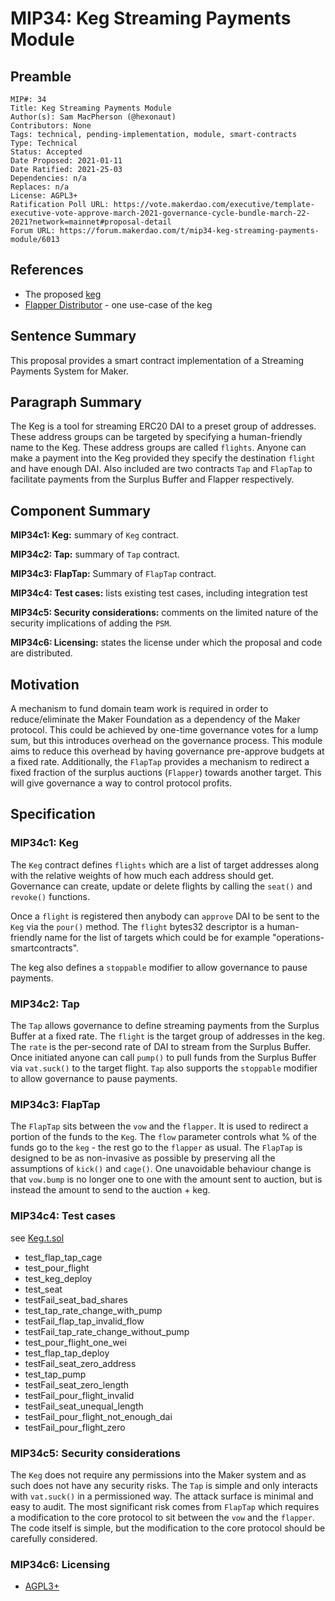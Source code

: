 # MIP34: Keg Streaming Payments Module

## Preamble

```
MIP#: 34
Title: Keg Streaming Payments Module
Author(s): Sam MacPherson (@hexonaut)
Contributors: None
Tags: technical, pending-implementation, module, smart-contracts
Type: Technical
Status: Accepted
Date Proposed: 2021-01-11
Date Ratified: 2021-25-03
Dependencies: n/a
Replaces: n/a
License: AGPL3+
Ratification Poll URL: https://vote.makerdao.com/executive/template-executive-vote-approve-march-2021-governance-cycle-bundle-march-22-2021?network=mainnet#proposal-detail
Forum URL: https://forum.makerdao.com/t/mip34-keg-streaming-payments-module/6013
```

## References

* The proposed [keg](https://github.com/makerdao/keg)
* [Flapper Distributor](https://forum.makerdao.com/t/flapperdistributor-a-way-to-distribute-system-surplus-while-minimizing-governance/4591) - one use-case of the keg

## Sentence Summary

This proposal provides a smart contract implementation of a Streaming Payments System for Maker.

## Paragraph Summary

The Keg is a tool for streaming ERC20 DAI to a preset group of addresses. These address groups can be targeted by specifying a human-friendly name to the Keg. These address groups are called `flights`. Anyone can make a payment into the Keg provided they specify the destination `flight` and have enough DAI. Also included are two contracts `Tap` and `FlapTap` to facilitate payments from the Surplus Buffer and Flapper respectively.

## Component Summary

**MIP34c1: Keg:** summary of `Keg` contract.

**MIP34c2: Tap:** summary of `Tap` contract.

**MIP34c3: FlapTap:** Summary of `FlapTap` contract.

**MIP34c4: Test cases:** lists existing test cases, including integration test

**MIP34c5: Security considerations:** comments on the limited nature of the security implications of adding the `PSM`.

**MIP34c6: Licensing:** states the license under which the proposal and code are distributed.

## Motivation

A mechanism to fund domain team work is required in order to reduce/eliminate the Maker Foundation as a dependency of the Maker protocol. This could be achieved by one-time governance votes for a lump sum, but this introduces overhead on the governance process. This module aims to reduce this overhead by having governance pre-approve budgets at a fixed rate. Additionally, the `FlapTap` provides a mechanism to redirect a fixed fraction of the surplus auctions (`Flapper`) towards another target. This will give governance a way to control protocol profits.

## Specification

### MIP34c1: Keg

The `Keg` contract defines `flights` which are a list of target addresses along with the relative weights of how much each address should get. Governance can create, update or delete flights by calling the `seat()` and `revoke()` functions.

Once a `flight` is registered then anybody can `approve` DAI to be sent to the `Keg` via the `pour()` method. The `flight` bytes32 descriptor is a human-friendly name for the list of targets which could be for example "operations-smartcontracts".

The keg also defines a `stoppable` modifier to allow governance to pause payments.

### MIP34c2: Tap

The `Tap` allows governance to define streaming payments from the Surplus Buffer at a fixed rate. The `flight` is the target group of addresses in the keg. The `rate` is the per-second rate of DAI to stream from the Surplus Buffer. Once initiated anyone can call `pump()` to pull funds from the Surplus Buffer via `vat.suck()` to the target flight. `Tap` also supports the `stoppable` modifier to allow governance to pause payments.

### MIP34c3: FlapTap

The `FlapTap` sits between the `vow` and the `flapper`. It is used to redirect a portion of the funds to the `Keg`. The `flow` parameter controls what % of the funds go to the `keg` - the rest go to the `flapper` as usual. The `FlapTap` is designed to be as non-invasive as possible by preserving all the assumptions of `kick()` and `cage()`. One unavoidable behaviour change is that `vow.bump` is no longer one to one with the amount sent to auction, but is instead the amount to send to the auction + keg.

### MIP34c4: Test cases

see [Keg.t.sol](https://github.com/makerdao/keg/blob/master/src/Keg.t.sol)

- test_flap_tap_cage
- test_pour_flight
- test_keg_deploy
- test_seat
- testFail_seat_bad_shares
- test_tap_rate_change_with_pump
- testFail_flap_tap_invalid_flow
- testFail_tap_rate_change_without_pump
- test_pour_flight_one_wei
- test_flap_tap_deploy
- testFail_seat_zero_address
- test_tap_pump
- testFail_seat_zero_length
- testFail_pour_flight_invalid
- testFail_seat_unequal_length
- testFail_pour_flight_not_enough_dai
- testFail_pour_flight_zero

### MIP34c5: Security considerations

The `Keg` does not require any permissions into the Maker system and as such does not have any security risks. The `Tap` is simple and only interacts with `vat.suck()` in a permissioned way. The attack surface is minimal and easy to audit. The most significant risk comes from `FlapTap` which requires a modification to the core protocol to sit between the `vow` and the `flapper`. The code itself is simple, but the modification to the core protocol should be carefully considered.

### MIP34c6: Licensing

- [AGPL3+](https://www.gnu.org/licenses/agpl-3.0.en.html)
